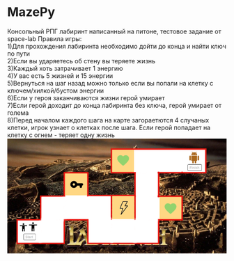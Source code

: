 # MazePy
Консольный РПГ лабиринт написанный на питоне, тестовое задание от space-lab
Правила игры:<br>
1)Для прохождения лабиринта необходимо дойти до конца и найти ключ по пути <br>
2)Если вы ударяетесь об стену вы теряете жизнь<br>
3)Каждый хоть затрачивает 1 энергию<br>
4)У вас есть 5 жизней и 15 энергии<br>
5)Вернуться на шаг назад можно только если вы попали на клетку с ключем/хилкой/бустом энергии<br>
6)Если у героя заканчиваются жизни герой умирает<br>
7)Если герой доходит до конца лабиринта без ключа, герой умирает от голема<br>
8)Перед началом каждого шага на карте загораетются 4 случаных клетки, игрок узнает о клетках после шага. Если герой попадает на клетку с огнем - теряет одну жизнь
![Карта лабиринта](https://raw.githubusercontent.com/Jitters0/MazePy/main/maze.png)
